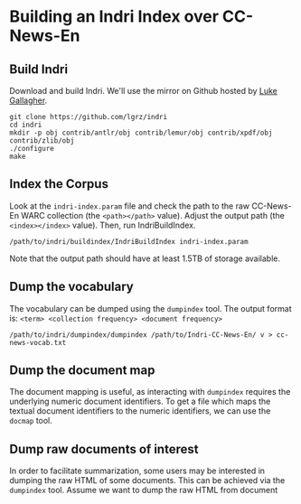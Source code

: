 # Building an Indri Index over CC-News-En

## Build Indri
Download and build Indri. We'll use the mirror on Github hosted by
[Luke Gallagher](https://github.com/lgrz).
```
git clone https://github.com/lgrz/indri
cd indri
mkdir -p obj contrib/antlr/obj contrib/lemur/obj contrib/xpdf/obj contrib/zlib/obj
./configure
make
```

## Index the Corpus
Look at the `indri-index.param` file and check the path to the raw CC-News-En
WARC collection (the `<path></path>` value). 
Adjust the output path (the `<index></index>` value). Then, run IndriBuildIndex.
```
/path/to/indri/buildindex/IndriBuildIndex indri-index.param 
```

Note that the output path should have at least 1.5TB of storage available.

## Dump the vocabulary
The vocabulary can be dumped using the `dumpindex` tool.
The output format is: `<term> <collection frequency> <document frequency>`
```
/path/to/indri/dumpindex/dumpindex /path/to/Indri-CC-News-En/ v > cc-news-vocab.txt
```

## Dump the document map
The document mapping is useful, as interacting with `dumpindex` requires the
underlying numeric document identifiers. To get a file which maps the
textual document identifiers to the numeric identifiers, we can use the
`docmap` tool.



## Dump raw documents of interest
In order to facilitate summarization, some users may be interested in dumping
the raw HTML of some documents. This can be achieved via the `dumpindex` tool.
Assume we want to dump the raw HTML from document 
